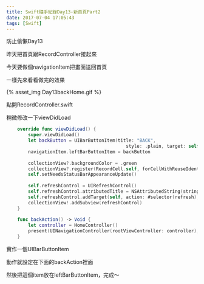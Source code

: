 ```yaml
---
title: Swift隨手紀錄Day13-新首頁Part2
date: 2017-07-04 17:05:43
tags: [Swift]
---
```


防止偷懶Day13

昨天把首頁跟RecordController接起來

今天要做個navigationItem把畫面送回首頁

一樣先來看看做完的效果

<!--more-->

{% asset_img Day13backHome.gif %}

點開RecordController.swift

稍微修改一下viewDidLoad

```swift
    override func viewDidLoad() {
        super.viewDidLoad()
        let backButton = UIBarButtonItem(title: "BACK",
                                            style: .plain, target: self, action: #selector(RecordController.backAction))
        navigationItem.leftBarButtonItem = backButton
        
        collectionView?.backgroundColor = .green
        collectionView?.register(RecordCell.self, forCellWithReuseIdentifier: cellId)
        self.setNeedsStatusBarAppearanceUpdate()
        
        self.refreshControl = UIRefreshControl()
        self.refreshControl.attributedTitle = NSAttributedString(string: "Reloading")
        self.refreshControl.addTarget(self, action: #selector(refresh), for: .valueChanged)
        collectionView!.addSubview(refreshControl)
    }
    
    func backAction() -> Void {
        let controller = HomeController()
        present(UINavigationController(rootViewController: controller), animated: true, completion: nil)
    }
```

實作一個UIBarButtonItem

動作就設定在下面的backAction裡面

然後把這個item放在leftBarButtonItem，完成～
